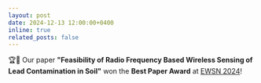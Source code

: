```yaml
---
layout: post
date: 2024-12-13 12:00:00+0400
inline: true
related_posts: false
---
```


🏆📄 Our paper **"Feasibility of Radio Frequency Based Wireless Sensing of Lead Contamination in Soil"** won the **Best Paper Award** at [EWSN 2024](https://ewsn24.tii.ae/awards.html)!